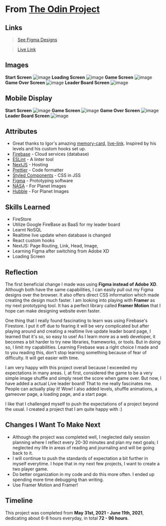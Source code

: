 # From [The Odin Project](https://www.theodinproject.com/)

## Links
> [See Figma Designs](https://www.figma.com/file/B7tMCUy6CrVMklKnBVAImR/Untitled?node-id=0%3A1)

> [Live Link](https://planet-cards.vercel.app/)

## Images 
**Start Screen**
![image](public/images/screenshots/start.png)
**Loading Screen**
![image](public/images/screenshots/loading.png)
**Game Screen**
![image](public/images/screenshots/game.png)
**Game Over Screen**
![image](public/images/screenshots/gameover.png)
**Leader Board Screen**
![image](public/images/screenshots/leaderboard.png)

## Mobile Display
**Start Screen**
![image](public/images/screenshots/phonestart.png)
**Game Screen**
![image](public/images/screenshots/phonegame.png)
**Game Over Screen**
![image](public/images/screenshots/phonegameover.png)
**Leader Board Screen**
![image](public/images/screenshots/phoneleaderboard.png)

## Attributes
- Great thanks to Igor's amazing [memory-card](https://github.com/igorashs/react-memory-card), [live-link](https://igorashs.github.io/react-memory-card/). Inspired by his levels and his custom hooks set up.
- [Firebase](https://firebase.google.com/) - Cloud services (database)
- [ESLint](https://eslint.org/) - A linter tool 
- [NextJS](https://nextjs.org/) - Hosting 
- [Prettier](https://prettier.io/) - Code formatter
- [Styled Components](https://styled-components.com/) - CSS in JSS 
- [Figma](https://www.figma.com/) - Prototyping software
- [NASA](https://www.nasa.gov/) - For Planet Images
- [Hubble](https://esahubble.org/images/) - For Planet Images



## Skills Learned
* FireStore
* Utilize Google FireBase as BaaS for my leader board
* Learnt NoSQL
* Realtime live update when database is changed
* React custom hooks
* NextJS: Page Routing, Link, Head, Image,
* Learning Figma after switching from Adobe XD
* Loading Screen 

## Reflection
The first beneficial change I made was using **Figma instead of Adobe XD**. Although both have the same capabilities, I can easily pull out my Figma designs over the browser. It also offers direct CSS information which made creating the design much faster. I am looking into playing with **Framer** as my next prototyping tool. It has a perfect library called **Framer Motion** that I hope can make designing website even faster.  

One thing that I really found fascinating to learn was using Firebase's Firestore. I put it off due to fearing it will be very complicated but after playing around and creating a realtime live update leader board page, I learned that it's so, so easy to use! As I learn more as a web developer, it becomes a bit harder to try new libraries, frameworks, or tools. But in doing so, I limit my capabilities. Learning Firebase was a right choice I made and to you reading this, don't stop learning something because of fear of difficulty. It will get easier with time. 

I am very happy with this project overall because I exceeded my expectations in many areas. I, at first, considered the game to be a very simple image shuffle and simply reset the score when game over. But now, I have added a actual Live leader board! That to me really fascinates me. People can actually play it! Wow! I also added levels, shuffle animations, a gameover page, a loading page, and a start page.

I like that I challenged myself to push the expectations of a project beyond the usual. I created a project that I am quite happy with :)

## Changes I Want To Make Next
- Although the project was completed well, I neglected daily session planning where I reflect every 20-30 minutes and plan my next goals; I neglected my life in areas of reading and journaling and will be going back to it. 
- I will continue to push the standards of expectation a bit further in myself everytime. I hope that in my next few projects, I want to create a two player game.
- Do better organization in my code and do this more often. I ended up spending more time debugging than writing.
- Use Framer Motion and Framer!

## Timeline
This project was completed from **May 31st, 2021 - June 11th, 2021**, dedicating about 6-8 hours everyday, in total **72 - 96 hours**.



